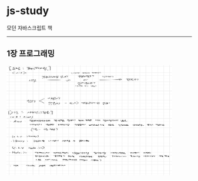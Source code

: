 # js-study
모던 자바스크립트 책<br>

- - -
## 1장 프로그래밍
<img src="/js_study-04.jpg" width="450px" height="300px">





